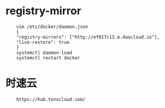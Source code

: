 # registry-mirror
```
    vim /etc/docker/daemon.json
    {
    "registry-mirrors": ["http://ef017c13.m.daocloud.io"],
    "live-restore": true
    }
    systemctl daemon-load
    systemctl restart docker
```

# 时速云
```
    https://hub.tenxcloud.com/
```